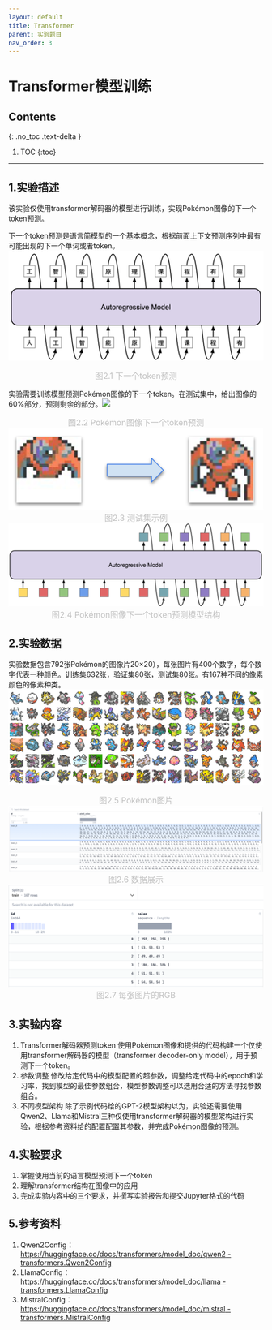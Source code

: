 ```yaml
---
layout: default
title: Transformer
parent: 实验题目
nav_order: 3
---
```

# Transformer模型训练
## Contents
{: .no_toc .text-delta }

1. TOC
{:toc}
---

## 1.实验描述
  该实验仅使用transformer解码器的模型进行训练，实现Pokémon图像的下一个token预测。

下一个token预测是语言简模型的一个基本概念，根据前面上下文预测序列中最有可能出现的下一个单词或者token。<img src = "../assets/images/Transformer/NextToken.png">

<center style="font-size:16px;color:#C0C0C0;">图2.1 下一个token预测</center> 

实验需要训练模型预测Pokémon图像的下一个token。在测试集中，给出图像的60%部分，预测剩余的部分。<img src = "../assets/images/Transformer/Pokémon.png">

<center style="font-size:16px;color:#C0C0C0;">图2.2 Pokémon图像下一个token预测</center>

<img src = "../assets/images/Transformer/TestExample.png">

<center style="font-size:16px;color:#C0C0C0;">图2.3 测试集示例</center>

<img src = "../assets/images/Transformer/ToNextToken.png">

<center style="font-size:16px;color:#C0C0C0;">图2.4 Pokémon图像下一个token预测模型结构</center>

## 2.实验数据

  实验数据包含792张Pokémon的图像片20×20），每张图片有400个数字，每个数字代表一种颜色。训练集632张，验证集80张，测试集80张。有167种不同的像素颜色的像素种类。<img src = "../assets/images/Transformer/PokemonImages.png">

<center style="font-size:16px;color:#C0C0C0;">图2.5 Pokémon图片</center>

<img src = "../assets/images/Transformer/Data.png">

<center style="font-size:16px;color:#C0C0C0;">图2.6 数据展示</center>

<img src = "../assets/images/Transformer/RGB.png">
<center style="font-size:16px;color:#C0C0C0;">图2.7 每张图片的RGB</center>

## 3.实验内容

1.	Transformer解码器预测token
使用Pokémon图像和提供的代码构建一个仅使用transformer解码器的模型（transformer decoder-only model），用于预测下一个token。
2.	参数调整
修改给定代码中的模型配置的超参数，调整给定代码中的epoch和学习率，找到模型的最佳参数组合，模型参数调整可以选用合适的方法寻找参数组合。
3.	不同模型架构
除了示例代码给的GPT-2模型架构以为，实验还需要使用Qwen2、Llama和Mistral三种仅使用transformer解码器的模型架构进行实验，根据参考资料给的配置配置其参数，并完成Pokémon图像的预测。

## 4.实验要求
1.	掌握使用当前的语言模型预测下一个token
2.	理解transformer结构在图像中的应用
3.	完成实验内容中的三个要求，并撰写实验报告和提交Jupyter格式的代码

## 5.参考资料
1.	Qwen2Config：[https://huggingface.co/docs/transformers/model_doc/qwen2 - transformers.Qwen2Config](https://huggingface.co/docs/transformers/model_doc/qwen2#transformers.Qwen2Config)
2.	LlamaConfig：[https://huggingface.co/docs/transformers/model_doc/llama - transformers.LlamaConfig](https://huggingface.co/docs/transformers/model_doc/llama#transformers.LlamaConfig)
3.	MistralConfig：[https://huggingface.co/docs/transformers/model_doc/mistral - transformers.MistralConfig](https://huggingface.co/docs/transformers/model_doc/llama#transformers.LlamaConfig)





  

  

